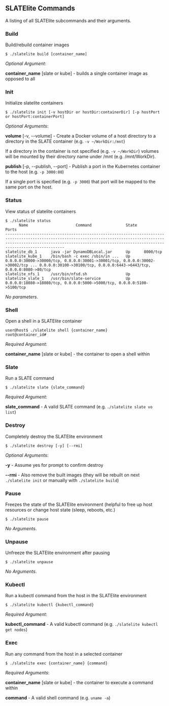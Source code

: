
## SLATElite Commands
A listing of all SLATElite subcommands and their arguments.

### Build
Build/rebuild container images
```
$ ./slatelite build [container_name]
```
_Optional Argument_:

__container_name__ [slate or kube] - builds a single container image as opposed to all

### Init
Initialize slatelite containers
```
$ ./slatelite init [-v hostDir or hostDir:containerDir] [-p hostPort or hostPort:containerPort]
```
_Optional Arguments_:

__volume__ [-v, --volume] - Create a Docker volume of a host directory to a directory in the SLATE container (e.g. `-v ~/WorkDir:/mnt`)

If a directory in the container is not specified (e.g. `-v ~/WorkDir`) volumes will be mounted by their directory name under /mnt (e.g. /mnt/WorkDir).

__publish__ [-p, --publish, --port] - Publish a port in the Kubernetes container to the host (e.g. `-p 3000:80`)

If a single port is specified (e.g. `-p 3000`) that port will be mapped to the same port on the host.

### Status
View status of slatelite containers
```
$ ./slatelite status
      Name                     Command               State                                                                                        Ports                                                                                     
--------------------------------------------------------------------------------------------------------------------------------------------------------------------------------------------------------------------------------------------
slatelite_db_1      java -jar DynamoDBLocal.jar      Up      8000/tcp                                                                                                                                                                       
slatelite_kube_1    /bin/bash -c exec /sbin/in ...   Up      0.0.0.0:30000->30000/tcp, 0.0.0.0:30001->30001/tcp, 0.0.0.0:30002->30002/tcp ... 0.0.0.0:30100->30100/tcp, 0.0.0.0:6443->6443/tcp, 0.0.0.0:8080->80/tcp 
slatelite_nfs_1     /usr/bin/nfsd.sh                 Up                                                                                                                                                                                     
slatelite_slate_1   /usr/bin/slate-service           Up      0.0.0.0:18080->18080/tcp, 0.0.0.0:5000->5000/tcp, 0.0.0.0:5100->5100/tcp   
```
_No parameters_.

### Shell
Open a shell in a SLATElite container
```
user@host$ ./slatelite shell {container_name}
root@container_id# 
```
_Required Argument_:

__container_name__ [slate or kube] - the container to open a shell within

### Slate
Run a SLATE command
```
$ ./slatelite slate {slate_command}
```
_Required Argument_:

__slate_command__ - A valid SLATE command (e.g. `./slatelite slate vo list`)

### Destroy
Completely destroy the SLATElite environment
```
$ ./slatelite destroy [-y] [--rmi]
```
_Optional Arguments_:

__-y__ - Assume yes for prompt to confirm destroy

__-\-rmi__ - Also remove the built images (they will be rebuilt on next `./slatelite init` or manually with `./slatelite build`)

### Pause
Freezes the state of the SLATElite environment (helpful to free up host resources or change host state (sleep, reboots, etc.)
```
$ ./slatelite pause
```
_No Arguments_.

### Unpause
Unfreeze the SLATElite environment after pausing
```
$ ./slatelite unpause
```
_No Arguments_.

### Kubectl
Run a kubectl command from the host in the SLATElite environment
```
$ ./slatelite kubectl {kubectl_command}
```
_Required Argument_:

__kubectl_command__ - A valid kubectl command (e.g. `./slatelite kubectl get nodes`)

### Exec
Run any command from the host in a selected container
```
$ ./slatelite exec {container_name} {command}
```
_Required Arguments_:

__container_name__ [slate or kube] - the container to execute a command within

__command__ - A valid shell command (e.g. `uname -a`)
